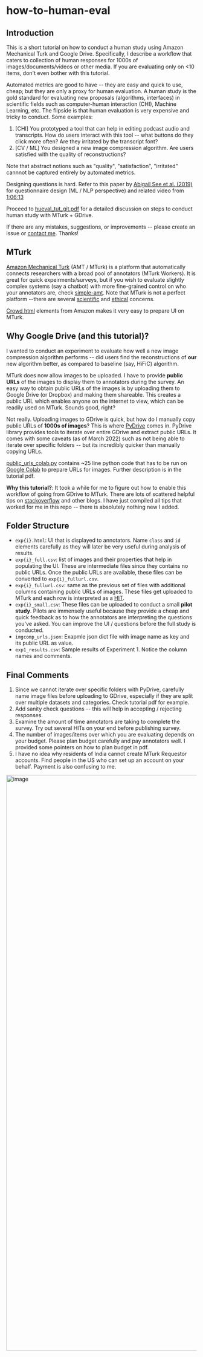 # how-to-human-eval

## Introduction
This is a short tutorial on how to conduct a human study using Amazon Mechanical Turk and Google Drive. Specifically, I describe a workflow that caters to collection of human responses for 1000s of images/documents/videos or other media. If you are evaluating only on <10 items, don't even bother with this tutorial. 

Automated metrics are good to have -- they are easy and quick to use, cheap; but they are only a proxy for human evaluation. A human study is the gold standard for evaluating new proposals (algorithms, interfaces) in scientific fields such as computer-human interaction (CHI), Machine Learning, etc. The flipside is that human evaluation is very expensive and tricky to conduct. Some examples:
1. [CHI] You prototyped a tool that can help in editing podcast audio and transcripts. How do users interact with this tool -- what buttons do they click more often? Are they irritated by the transcript font?
2. [CV / ML] You designed a new image compression algorithm. Are users satisfied with the quality of reconstructions? 

Note that abstract notions such as "quality", "satisfaction", "irritated" cannnot be captured entirely by automated metrics. 

Designing questions is hard. Refer to this paper by [Abigail See et al. (2019)](https://arxiv.org/abs/1902.08654) for questionnaire design (ML / NLP perspective) and related video from [1:06:13](https://www.youtube.com/watch?v=4uG1NMKNWCU&list=PLoROMvodv4rOhcuXMZkNm7j3fVwBBY42z&index=15)

Proceed to [hueval_tut_git.pdf](https://github.com/suryabulusu/how-to-human-eval/blob/main/hueval_tut_git.pdf) for a detailed discussion on steps to conduct human study with MTurk + GDrive.

If there are any mistakes, suggestions, or improvements -- please create an issue or [contact me](mailto:teja.surya59@gmail.com). Thanks!

## MTurk

[Amazon Mechanical Turk](https://www.mturk.com/) (AMT / MTurk) is a platform that automatically connects researchers with a broad pool of annotators (MTurk Workers). It is great for quick expeirments/surveys, but if you wish to evaluate slightly complex systems (say a chatbot) with more fine-grained control on who your annotators are, check [simple-amt](https://github.com/jcjohnson/simple-amt). Note that MTurk is not a perfect platform --there are several [scientific](https://www.cloudresearch.com/resources/blog/superworkers-mturk-users-bias-sample/) and [ethical](https://restofworld.org/2021/refugees-machine-learning-big-tech/) concerns. 

[Crowd html](https://docs.aws.amazon.com/sagemaker/latest/dg/sms-ui-template-reference.html) elements from Amazon makes it very easy to prepare UI on MTurk.

## Why Google Drive (and this tutorial)?
I wanted to conduct an experiment to evaluate how well a new image compression algorithm performs -- did users find the reconstructions of **our** new algorithm better, as compared to baseline (say, HiFiC) algorithm. 

MTurk does now allow images to be uploaded. I have to provide **public URLs** of the images to display them to annotators during the survey. An easy way to obtain public URLs of the images is by uploading them to Google Drive (or Dropbox) and making them shareable. This creates a public URL which enables anyone on the internet to view, which can be readily used on MTurk. Sounds good, right?

Not really. Uploading images to GDrive is quick, but how do I manually copy public URLs of **1000s of images**? This is where [PyDrive](https://pythonhosted.org/PyDrive/) comes in. PyDrive library provides tools to iterate over entire GDrive and extract public URLs. It comes with some caveats (as of March 2022) such as not being able to iterate over specific folders -- but its incredibly quicker than manually copying URLs.

[public_urls_colab.py](https://github.com/suryabulusu/how-to-human-eval/blob/main/public_urls_colab.py) contains ~25 line python code that has to be run on [Google Colab](https://colab.research.google.com) to prepare URLs for images. Further description is in the tutorial pdf. 

**Why this tutorial?**: It took a while for me to figure out how to enable this workflow of going from GDrive to MTurk. There are lots of scattered helpful tips on [stackoverflow](https://stackoverflow.com/questions/40224559/list-of-file-in-a-folder-drive-api-pydrive) and other blogs. I have just compiled all tips that worked for me in this repo -- there is absolutely nothing new I added. 

## Folder Structure
* `exp{i}.html`: UI that is displayed to annotators. Name `class` and `id` elements carefully as they will later be very useful during analysis of results.
* `exp{i}_full.csv`: list of images and their properties that help in populating the UI. These are intermediate files since they contains no public URLs. Once the public URLs are available, these files can be converted to `exp{i}_fullurl.csv`.
* `exp{i}_fullurl.csv`: same as the previous set of files with additional columns containing public URLs of images. These files get uploaded to MTurk and each row is interpreted as a [HIT](https://www.mturk.com/worker/help). 
* `exp{i}_small.csv`: These files can be uploaded to conduct a small **pilot study**. Pilots are immensely useful because they provide a cheap and quick feedback as to how the annotators are interpreting the questions you've asked. You can improve the UI / questions before the full study is conducted. 
* `imgcomp_urls.json`: Exapmle json dict file with image name as key and its public URL as value. 
* `exp1_results.csv`: Sample results of Experiment 1. Notice the column names and comments.  

## Final Comments
1. Since we cannot iterate over specific folders with PyDrive, carefully name image files before uploading to GDrive, especially if they are split over multiple datasets and categories. Check tutorial pdf for example. 
2. Add sanity check questions -- this will help in accepting / rejecting responses. 
3. Examine the amount of time annotators are taking to complete the survey. Try out several HITs on your end before publishing survey. 
4. The number of images/items over which you are evaluating depends on your budget. Please plan budget carefully and pay annotators well. I provided some pointers on how to plan budget in pdf. 
5. I have no idea why residents of India cannot create MTurk Requestor accounts. Find people in the US who can set up an account on your behalf. Payment is also confusing to me.

<img width="1523" alt="image" src="https://user-images.githubusercontent.com/21237473/156382657-5d2026bc-db85-43e6-b537-624699660ea5.png">





